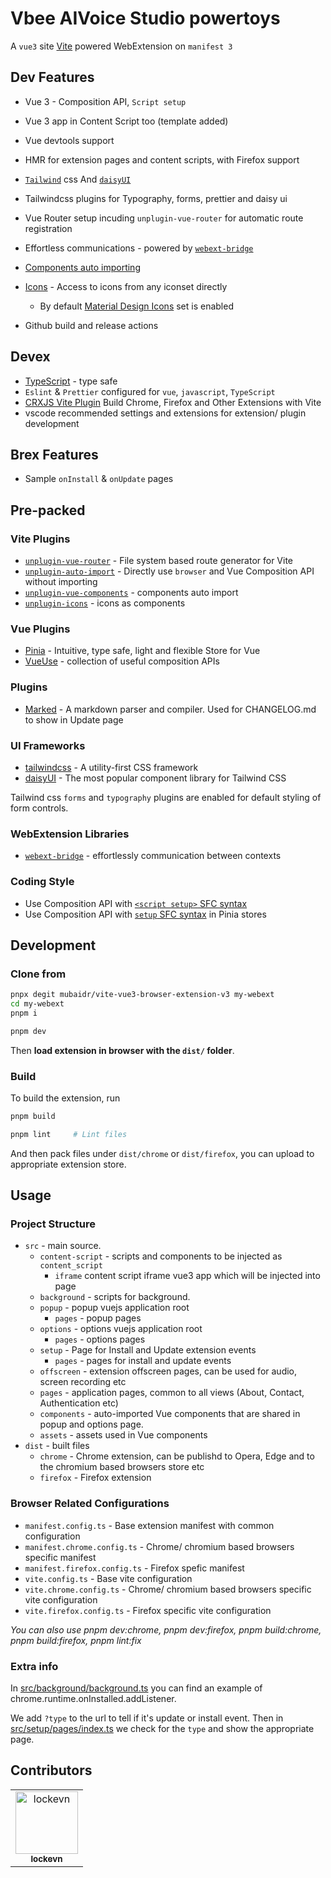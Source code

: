 # Vbee AIVoice Studio powertoys

A `vue3` site [Vite](https://vitejs.dev/)
powered WebExtension on `manifest 3`

## Dev Features

- Vue 3 - Composition API, `Script setup`
- Vue 3 app in Content Script too (template added)
- Vue devtools support
- HMR for extension pages and content scripts, with Firefox support
- [`Tailwind`](https://tailwindcss.com/) css And [`daisyUI`](https://daisyui.com/)

- Tailwindcss plugins for Typography, forms, prettier and daisy ui
- Vue Router setup incuding `unplugin-vue-router` for automatic route registration

- Effortless communications - powered by [`webext-bridge`](https://github.com/zikaari/webext-bridge)
- [Components auto importing](./src/components)
- [Icons](./src/components) - Access to icons from any iconset directly
  - By default [Material Design Icons](https://materialdesignicons.com/cdn/1.6.50-dev/) set is enabled
- Github build and release actions

## Devex

- [TypeScript](https://www.typescriptlang.org/) - type safe
- `Eslint` & `Prettier` configured for `vue`, `javascript`, `TypeScript`
- [CRXJS Vite Plugin](https://crxjs.dev/vite-plugin) Build Chrome, Firefox and Other Extensions with Vite
- vscode recommended settings and extensions for extension/ plugin development

## Brex Features

- Sample `onInstall` & `onUpdate` pages

## Pre-packed

### Vite Plugins

- [`unplugin-vue-router`](https://github.com/posva/unplugin-vue-router) - File system based route generator for Vite
- [`unplugin-auto-import`](https://github.com/antfu/unplugin-auto-import) - Directly use `browser` and Vue Composition API without importing
- [`unplugin-vue-components`](https://github.com/antfu/vite-plugin-components) - components auto import
- [`unplugin-icons`](https://github.com/antfu/unplugin-icons) - icons as components

### Vue Plugins

- [Pinia](https://pinia.vuejs.org/) - Intuitive, type safe, light and flexible Store for Vue
- [VueUse](https://github.com/antfu/vueuse) - collection of useful composition APIs

### Plugins

- [Marked](https://github.com/markedjs/marked) - A markdown parser and compiler. Used for CHANGELOG.md to show in Update page

### UI Frameworks

- [tailwindcss](https://tailwindcss.com) - A utility-first CSS framework
- [daisyUI](https://daisyui.com/) - The most popular component library for Tailwind CSS

Tailwind css `forms` and `typography` plugins are enabled for default styling of form controls.

### WebExtension Libraries

- [`webext-bridge`](https://github.com/zikaari/webext-bridge) - effortlessly communication between contexts

### Coding Style

- Use Composition API with [`<script setup>` SFC syntax](https://github.com/vuejs/rfcs/pull/227)
- Use Composition API with [`setup` SFC syntax](https://pinia.vuejs.org/cookbook/composables.html#Setup-Stores) in Pinia stores

## Development

### Clone from

```bash
pnpx degit mubaidr/vite-vue3-browser-extension-v3 my-webext
cd my-webext
pnpm i
```

```bash
pnpm dev
```

Then **load extension in browser with the `dist/` folder**.

### Build

To build the extension, run

```bash
pnpm build
```

```bash
pnpm lint     # Lint files
```

And then pack files under `dist/chrome` or `dist/firefox`, you can upload to appropriate extension store.

## Usage

### Project Structure

- `src` - main source.
  - `content-script` - scripts and components to be injected as `content_script`
    - `iframe` content script iframe vue3 app which will be injected into page
  - `background` - scripts for background.
  - `popup` - popup vuejs application root
    - `pages` - popup pages
  - `options` - options vuejs application root
    - `pages` - options pages
  - `setup` - Page for Install and Update extension events
    - `pages` - pages for install and update events
  - `offscreen` - extension offscreen pages, can be used for audio, screen recording etc
  - `pages` - application pages, common to all views (About, Contact, Authentication etc)
  - `components` - auto-imported Vue components that are shared in popup and options page.
  - `assets` - assets used in Vue components
- `dist` - built files
  - `chrome` - Chrome extension, can be publishd to Opera, Edge and to the chromium based browsers store etc
  - `firefox` - Firefox extension

### Browser Related Configurations

- `manifest.config.ts` - Base extension manifest with common configuration
- `manifest.chrome.config.ts` - Chrome/ chromium based browsers specific manifest
- `manifest.firefox.config.ts` - Firefox spefic manifest
- `vite.config.ts` - Base vite configuration
- `vite.chrome.config.ts` - Chrome/ chromium based browsers specific vite configuration
- `vite.firefox.config.ts` - Firefox specific vite configuration

_You can also use pnpm dev:chrome, pnpm dev:firefox, pnpm build:chrome, pnpm build:firefox, pnpm lint:fix_

### Extra info

In [src/background/background.ts](./src/background/background.ts) you can find an example of chrome.runtime.onInstalled.addListener.

We add `?type` to the url to tell if it's update or install event. Then in [src/setup/pages/index.ts](./src/setup/pages/index.ts) we check for the `type` and show the appropriate page.

## Contributors

<!-- readme: collaborators,contributors -start -->
<table>
	<tbody>
		<tr>
            <td align="center">
                <a href="https://github.com/lockevn">
                    <img src="https://avatars.githubusercontent.com/u/122280?v=4" width="100;" alt="lockevn"/>
                    <br />
                    <sub><b>lockevn</b></sub>
                </a>
            </td>            
		</tr>
	<tbody>
</table>
<!-- readme: collaborators,contributors -end -->
